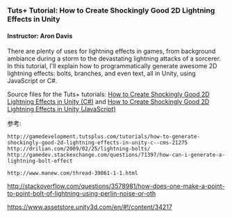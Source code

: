 ### Tuts+ Tutorial: How to Create Shockingly Good 2D Lightning Effects in Unity

#### Instructor: Aron Davis

There are plenty of uses for lightning effects in games, from background ambiance during a storm to the devastating lightning attacks of a sorcerer. In this tutorial, I'll explain how to programmatically generate awesome 2D lightning effects: bolts, branches, and even text, all in Unity, using JavaScript or C#.

Source files for the Tuts+ tutorials: [How to Create Shockingly Good 2D Lightning Effects in Unity (C#)](http://gamedevelopment.tutsplus.com/tutorials/how-to-generate-shockingly-good-2d-lightning-effects-in-unity-c--cms-21275) and [How to Create Shockingly Good 2D Lightning Effects in Unity (JavaScript)](http://gamedevelopment.tutsplus.com/tutorials/how-to-generate-shockingly-good-2d-lightning-effects-in-unity-javascript--cms-22174)


参考:

	http://gamedevelopment.tutsplus.com/tutorials/how-to-generate-shockingly-good-2d-lightning-effects-in-unity-c--cms-21275
	http://drilian.com/2009/02/25/lightning-bolts/
	http://gamedev.stackexchange.com/questions/71397/how-can-i-generate-a-lightning-bolt-effect

	http://www.manew.com/thread-39061-1-1.html


http://stackoverflow.com/questions/3578981/how-does-one-make-a-point-to-point-bolt-of-lightning-using-perlin-noise-or-oth


https://www.assetstore.unity3d.com/en/#!/content/34217